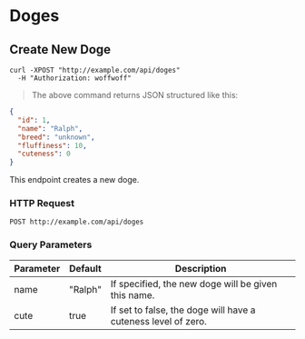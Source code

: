 # Doges

## Create New Doge

```shell
curl -XPOST "http://example.com/api/doges"
  -H "Authorization: woffwoff"
```

> The above command returns JSON structured like this:

```json
{
  "id": 1,
  "name": "Ralph",
  "breed": "unknown",
  "fluffiness": 10,
  "cuteness": 0
}
```

This endpoint creates a new doge.

### HTTP Request

`POST http://example.com/api/doges`

### Query Parameters

Parameter | Default | Description
--------- | ------- | -----------
name | "Ralph" | If specified, the new doge will be given this name.
cute | true | If set to false, the doge will have a cuteness level of zero.